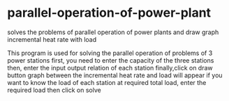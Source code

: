 # parallel-operation-of-power-plant
solves the problems of parallel operation of power plants and draw graph incremental heat rate with load

This program is used for solving the parallel operation of problems of  3 power stations
first, you need to enter the capacity of the three stations
then, enter the input output relation of each station
finally,click on draw button
graph  between the incremental heat rate and load will appear 
if you want to know the load of each station at required total load, enter the required load then click on solve
